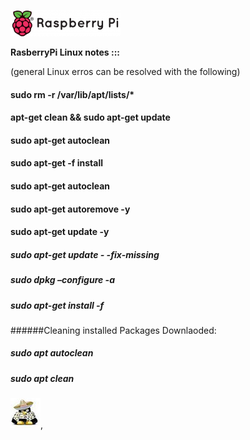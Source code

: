 ![pibox](raspi.png)

**RasberryPi Linux notes :::**

(general Linux erros can be resolved with the following)

#### sudo rm -r /var/lib/apt/lists/*
#### apt-get clean && sudo apt-get update
#### sudo apt-get autoclean
#### sudo apt-get -f install
#### sudo apt-get autoclean
#### sudo apt-get autoremove -y
#### sudo apt-get update -y
##### sudo apt-get update  - -fix-missing
##### sudo dpkg –configure -a
##### sudo apt-get install -f

######Cleaning installed Packages Downlaoded:
##### sudo apt autoclean
##### sudo apt clean

![Drag Racing](me.png),